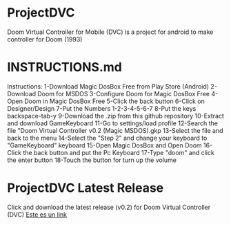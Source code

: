 # ProjectDVC
Doom Virtual Controller for Mobile (DVC) is a project for android to make controller for Doom (1993)

# INSTRUCTIONS.md
Instructions: 1-Download Magic DosBox Free from Play Store (Android) 
2-Download Doom for MSDOS 
3-Configure Doom for Magic DosBox Free 
4-Open Doom in Magic DosBox Free 
5-Click the back button 
6-Click on Designer/Design 
7-Put the Numbers 1-2-3-4-5-6-7 
8-Put the keys backspace-tab-y 
9-Download the .zip from this github repository 
10-Extract and download GameKeyboard 
11-Go to settings/load profile 
12-Search the file "Doom Virtual Controller v0.2 (Magic MSDOS).gkp 
13-Select the file and back to the menu 
14-Select the "Step 2" and change your keyboard to "GameKeyboard" keyboard 
15-Open Magic DosBox and Open Doom 
16-Click the back button and put the Pc Keyboard 
17-Type "doom" and click the enter button 18-Touch the button for turn up the volume 

# ProjectDVC Latest Release
Click and download the latest release (v0.2) for Doom Virtual Controller (DVC)
<A HREF="otra_pagina.html"> Este es un link </A>
